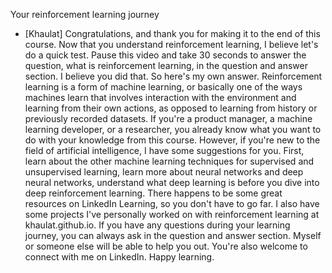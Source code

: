 Your reinforcement learning journey
- [Khaulat] Congratulations, and thank you for making it to the end of this course. Now that you understand reinforcement learning, I believe let's do a quick test. Pause this video and take 30 seconds to answer the question, what is reinforcement learning, in the question and answer section. I believe you did that. So here's my own answer. Reinforcement learning is a form of machine learning, or basically one of the ways machines learn that involves interaction with the environment and learning from their own actions, as opposed to learning from history or previously recorded datasets. If you're a product manager, a machine learning developer, or a researcher, you already know what you want to do with your knowledge from this course. However, if you're new to the field of artificial intelligence, I have some suggestions for you. First, learn about the other machine learning techniques for supervised and unsupervised learning, learn more about neural networks and deep neural networks, understand what deep learning is before you dive into deep reinforcement learning. There happens to be some great resources on LinkedIn Learning, so you don't have to go far. I also have some projects I've personally worked on with reinforcement learning at khaulat.github.io. If you have any questions during your learning journey, you can always ask in the question and answer section. Myself or someone else will be able to help you out. You're also welcome to connect with me on LinkedIn. Happy learning.
